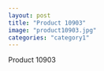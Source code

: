 ```yaml
---
layout: post
title: "Product 10903"
image: "product10903.jpg"
categories: "category1"
---
```

Product 10903
